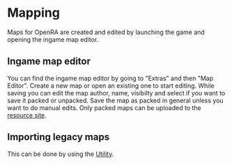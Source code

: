 # Mapping

Maps for OpenRA are created and edited by launching the game and opening the ingame map editor.

## Ingame map editor

You can find the ingame map editor by going to "Extras" and then "Map Editor". Create a new map or open an existing one to start editing.
While saving you can edit the map author, name, visibilty and select if you want to save it packed or unpacked. Save the map as packed in general unless you want to do manual edits. Only packed maps can be uploaded to the [resource site](https://resource.openra.net/).

## Importing legacy maps

This can be done by using the [Utility](./../utility/index.md).
